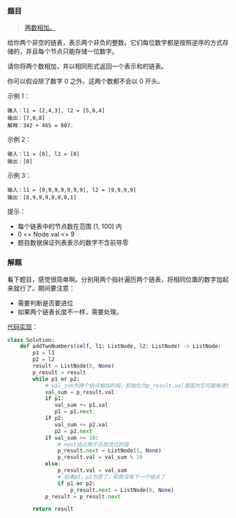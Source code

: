 ### 题目
> [两数相加。](https://leetcode-cn.com/problems/add-two-numbers/description/)


给你两个非空的链表，表示两个非负的整数。它们每位数字都是按照逆序的方式存储的，并且每个节点只能存储一位数字。

请你将两个数相加，并以相同形式返回一个表示和的链表。

你可以假设除了数字 0 之外，这两个数都不会以 0 开头。

示例 1：
```
输入：l1 = [2,4,3], l2 = [5,6,4]
输出：[7,0,8]
解释：342 + 465 = 807.
```

示例 2：
```
输入：l1 = [0], l2 = [0]
输出：[0]
```

示例 3：
```
输入：l1 = [9,9,9,9,9,9,9], l2 = [9,9,9,9]
输出：[8,9,9,9,0,0,0,1]
```
 

提示：
- 每个链表中的节点数在范围 [1, 100] 内
- 0 <= Node.val <= 9
- 题目数据保证列表表示的数字不含前导零

### 解题
看下题目，感觉很简单啊。分别用两个指针遍历两个链表，将相同位置的数字加起来就行了。期间要注意：
- 需要判断是否要进位
- 如果两个链表长度不一样，需要处理。

[代码实现](solution.py)：

```py
class Solution:
    def addTwoNumbers(self, l1: ListNode, l2: ListNode) -> ListNode:
        p1 = l1
        p2 = l2
        result = ListNode(0, None)
        p_result = result
        while p1 or p2:
            # val_sum为两个结点相加的和，初始化为p_result.val是因为它可能有进位的值。
            val_sum = p_result.val
            if p1:
               val_sum += p1.val
               p1 = p1.next
            if p2:
               val_sum += p2.val
               p2 = p2.next
            if val_sum >= 10:
                # next结点用于存放进位的值
                p_result.next = ListNode(1, None)
                p_result.val = val_sum % 10
            else:
                p_result.val = val_sum
                # 如果p1，p2为空了，和就没有下一个结点了
                if p1 or p2:
                    p_result.next = ListNode(0, None)
            p_result = p_result.next

        return result
```